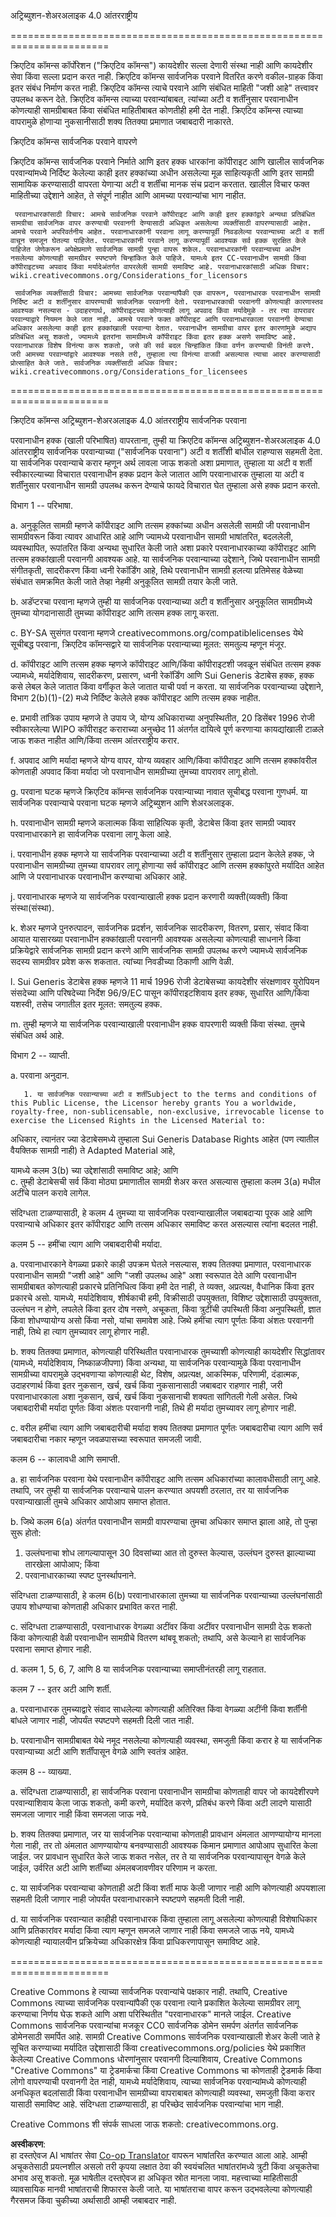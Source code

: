 <!--
CO_OP_TRANSLATOR_METADATA:
{
  "original_hash": "45ab63a2cd8f5faef6c9b150618837a4",
  "translation_date": "2025-08-26T10:47:42+00:00",
  "source_file": "lessons/sketchnotes/LICENSE.md",
  "language_code": "mr"
}
-->
अट्रिब्युशन-शेअरअलाइक 4.0 आंतरराष्ट्रीय

=======================================================================

क्रिएटिव कॉमन्स कॉर्पोरेशन ("क्रिएटिव कॉमन्स") कायदेशीर सल्ला देणारी संस्था नाही आणि कायदेशीर सेवा किंवा सल्ला प्रदान करत नाही. क्रिएटिव कॉमन्स सार्वजनिक परवाने वितरित करणे वकील-ग्राहक किंवा इतर संबंध निर्माण करत नाही. क्रिएटिव कॉमन्स त्याचे परवाने आणि संबंधित माहिती "जशी आहे" तत्त्वावर उपलब्ध करून देते. क्रिएटिव कॉमन्स त्याच्या परवान्यांबाबत, त्यांच्या अटी व शर्तींनुसार परवानाधीन कोणत्याही सामग्रीबाबत किंवा संबंधित माहितीबाबत कोणतीही हमी देत नाही. क्रिएटिव कॉमन्स त्याच्या वापरामुळे होणाऱ्या नुकसानीसाठी शक्य तितक्या प्रमाणात जबाबदारी नाकारते.

क्रिएटिव कॉमन्स सार्वजनिक परवाने वापरणे

क्रिएटिव कॉमन्स सार्वजनिक परवाने निर्माते आणि इतर हक्क धारकांना कॉपीराइट आणि खालील सार्वजनिक परवान्यांमध्ये निर्दिष्ट केलेल्या काही इतर हक्कांच्या अधीन असलेल्या मूळ साहित्यकृती आणि इतर सामग्री सामायिक करण्यासाठी वापरता येणाऱ्या अटी व शर्तींचा मानक संच प्रदान करतात. खालील विचार फक्त माहितीच्या उद्देशाने आहेत, ते संपूर्ण नाहीत आणि आमच्या परवान्यांचा भाग नाहीत.

     परवानाधारकांसाठी विचार: आमचे सार्वजनिक परवाने कॉपीराइट आणि काही इतर हक्कांद्वारे अन्यथा प्रतिबंधित सामग्रीचा सार्वजनिक वापर करण्याची परवानगी देण्यासाठी अधिकृत असलेल्या व्यक्तींसाठी वापरण्यासाठी आहेत. आमचे परवाने अपरिवर्तनीय आहेत. परवानाधारकांनी परवाना लागू करण्यापूर्वी निवडलेल्या परवान्याच्या अटी व शर्ती वाचून समजून घेतल्या पाहिजेत. परवानाधारकांनी परवाने लागू करण्यापूर्वी आवश्यक सर्व हक्क सुरक्षित केले पाहिजेत जेणेकरून अपेक्षेप्रमाणे सार्वजनिक सामग्री पुन्हा वापरू शकेल. परवानाधारकांनी परवान्याच्या अधीन नसलेल्या कोणत्याही सामग्रीवर स्पष्टपणे चिन्हांकित केले पाहिजे. यामध्ये इतर CC-परवानाधीन सामग्री किंवा कॉपीराइटच्या अपवाद किंवा मर्यादेअंतर्गत वापरलेली सामग्री समाविष्ट आहे. परवानाधारकांसाठी अधिक विचार:
	wiki.creativecommons.org/Considerations_for_licensors

     सार्वजनिक व्यक्तींसाठी विचार: आमच्या सार्वजनिक परवान्यांपैकी एक वापरून, परवानाधारक परवानाधीन सामग्री निर्दिष्ट अटी व शर्तींनुसार वापरण्याची सार्वजनिक परवानगी देतो. परवानाधारकाची परवानगी कोणत्याही कारणास्तव आवश्यक नसल्यास - उदाहरणार्थ, कॉपीराइटच्या कोणत्याही लागू अपवाद किंवा मर्यादेमुळे - तर त्या वापरावर परवान्याद्वारे नियमन केले जात नाही. आमचे परवाने फक्त कॉपीराइट आणि परवानाधारकाला परवानगी देण्याचा अधिकार असलेल्या काही इतर हक्कांखाली परवान्या देतात. परवानाधीन सामग्रीचा वापर इतर कारणांमुळे अद्याप प्रतिबंधित असू शकतो, ज्यामध्ये इतरांना सामग्रीमध्ये कॉपीराइट किंवा इतर हक्क असणे समाविष्ट आहे. परवानाधारक विशेष विनंत्या करू शकतो, जसे की सर्व बदल चिन्हांकित किंवा वर्णन करण्याची विनंती करणे. जरी आमच्या परवान्यांद्वारे आवश्यक नसले तरी, तुम्हाला त्या विनंत्या वाजवी असल्यास त्याचा आदर करण्यासाठी प्रोत्साहित केले जाते. सार्वजनिक व्यक्तींसाठी अधिक विचार:
	wiki.creativecommons.org/Considerations_for_licensees

=======================================================================

क्रिएटिव कॉमन्स अट्रिब्युशन-शेअरअलाइक 4.0 आंतरराष्ट्रीय सार्वजनिक परवाना

परवानाधीन हक्क (खाली परिभाषित) वापरताना, तुम्ही या क्रिएटिव कॉमन्स अट्रिब्युशन-शेअरअलाइक 4.0 आंतरराष्ट्रीय सार्वजनिक परवान्याच्या ("सार्वजनिक परवाना") अटी व शर्तींशी बांधील राहण्यास सहमती देता. या सार्वजनिक परवान्याचे करार म्हणून अर्थ लावला जाऊ शकतो अशा प्रमाणात, तुम्हाला या अटी व शर्ती स्वीकारल्याच्या विचारात परवानाधीन हक्क प्रदान केले जातात आणि परवानाधारक तुम्हाला या अटी व शर्तींनुसार परवानाधीन सामग्री उपलब्ध करून देण्याचे फायदे विचारात घेत तुम्हाला असे हक्क प्रदान करतो.

विभाग 1 -- परिभाषा.

  a. अनुकूलित सामग्री म्हणजे कॉपीराइट आणि तत्सम हक्कांच्या अधीन असलेली सामग्री जी परवानाधीन सामग्रीवरून किंवा त्यावर आधारित आहे आणि ज्यामध्ये परवानाधीन सामग्री भाषांतरित, बदललेली, व्यवस्थापित, रूपांतरित किंवा अन्यथा सुधारित केली जाते अशा प्रकारे परवानाधारकाच्या कॉपीराइट आणि तत्सम हक्कांखाली परवानगी आवश्यक आहे. या सार्वजनिक परवान्याच्या उद्देशाने, जिथे परवानाधीन सामग्री संगीतकृती, सादरीकरण किंवा ध्वनी रेकॉर्डिंग आहे, तिथे परवानाधीन सामग्री हलत्या प्रतिमेसह वेळेच्या संबंधात समक्रमित केली जाते तेव्हा नेहमी अनुकूलित सामग्री तयार केली जाते.

  b. अडॅप्टरचा परवाना म्हणजे तुम्ही या सार्वजनिक परवान्याच्या अटी व शर्तींनुसार अनुकूलित सामग्रीमध्ये तुमच्या योगदानासाठी तुमच्या कॉपीराइट आणि तत्सम हक्क लागू करता.

  c. BY-SA सुसंगत परवाना म्हणजे creativecommons.org/compatiblelicenses येथे सूचीबद्ध परवाना, क्रिएटिव कॉमन्सद्वारे या सार्वजनिक परवान्याच्या मूलत: समतुल्य म्हणून मंजूर.

  d. कॉपीराइट आणि तत्सम हक्क म्हणजे कॉपीराइट आणि/किंवा कॉपीराइटशी जवळून संबंधित तत्सम हक्क ज्यामध्ये, मर्यादेशिवाय, सादरीकरण, प्रसारण, ध्वनी रेकॉर्डिंग आणि Sui Generis डेटाबेस हक्क, हक्क कसे लेबल केले जातात किंवा वर्गीकृत केले जातात याची पर्वा न करता. या सार्वजनिक परवान्याच्या उद्देशाने, विभाग 2(b)(1)-(2) मध्ये निर्दिष्ट केलेले हक्क कॉपीराइट आणि तत्सम हक्क नाहीत.

  e. प्रभावी तांत्रिक उपाय म्हणजे ते उपाय जे, योग्य अधिकाराच्या अनुपस्थितीत, 20 डिसेंबर 1996 रोजी स्वीकारलेल्या WIPO कॉपीराइट कराराच्या अनुच्छेद 11 अंतर्गत दायित्वे पूर्ण करणाऱ्या कायद्यांखाली टाळले जाऊ शकत नाहीत आणि/किंवा तत्सम आंतरराष्ट्रीय करार.

  f. अपवाद आणि मर्यादा म्हणजे योग्य वापर, योग्य व्यवहार आणि/किंवा कॉपीराइट आणि तत्सम हक्कांवरील कोणताही अपवाद किंवा मर्यादा जो परवानाधीन सामग्रीच्या तुमच्या वापरावर लागू होतो.

  g. परवाना घटक म्हणजे क्रिएटिव कॉमन्स सार्वजनिक परवान्याच्या नावात सूचीबद्ध परवाना गुणधर्म. या सार्वजनिक परवान्याचे परवाना घटक म्हणजे अट्रिब्युशन आणि शेअरअलाइक.

  h. परवानाधीन सामग्री म्हणजे कलात्मक किंवा साहित्यिक कृती, डेटाबेस किंवा इतर सामग्री ज्यावर परवानाधारकाने हा सार्वजनिक परवाना लागू केला आहे.

  i. परवानाधीन हक्क म्हणजे या सार्वजनिक परवान्याच्या अटी व शर्तींनुसार तुम्हाला प्रदान केलेले हक्क, जे परवानाधीन सामग्रीच्या तुमच्या वापरावर लागू होणाऱ्या सर्व कॉपीराइट आणि तत्सम हक्कांपुरते मर्यादित आहेत आणि जे परवानाधारक परवानाधीन करण्याचा अधिकार आहे.

  j. परवानाधारक म्हणजे या सार्वजनिक परवान्याखाली हक्क प्रदान करणारी व्यक्ती(व्यक्ती) किंवा संस्था(संस्था).

  k. शेअर म्हणजे पुनरुत्पादन, सार्वजनिक प्रदर्शन, सार्वजनिक सादरीकरण, वितरण, प्रसार, संवाद किंवा आयात यासारख्या परवानाधीन हक्कांखाली परवानगी आवश्यक असलेल्या कोणत्याही साधनाने किंवा प्रक्रियेद्वारे सार्वजनिक सामग्री प्रदान करणे आणि सार्वजनिक सामग्री उपलब्ध करणे ज्यामध्ये सार्वजनिक सदस्य सामग्रीवर प्रवेश करू शकतात. त्यांच्या निवडीच्या ठिकाणी आणि वेळी.

  l. Sui Generis डेटाबेस हक्क म्हणजे 11 मार्च 1996 रोजी डेटाबेसच्या कायदेशीर संरक्षणावर युरोपियन संसदेच्या आणि परिषदेच्या निर्देश 96/9/EC पासून कॉपीराइटशिवाय इतर हक्क, सुधारित आणि/किंवा यशस्वी, तसेच जगातील इतर मूलत: समतुल्य हक्क.

  m. तुम्ही म्हणजे या सार्वजनिक परवान्याखाली परवानाधीन हक्क वापरणारी व्यक्ती किंवा संस्था. तुमचे संबंधित अर्थ आहे.

विभाग 2 -- व्याप्ती.

  a. परवाना अनुदान.

       1. या सार्वजनिक परवान्याच्या अटी व शर्तींSubject to the terms and conditions of this Public License, the Licensor hereby grants You a worldwide, royalty-free, non-sublicensable, non-exclusive, irrevocable license to exercise the Licensed Rights in the Licensed Material to:
अधिकार, त्यानंतर ज्या डेटाबेसमध्ये तुम्हाला Sui Generis Database Rights आहेत (पण त्यातील वैयक्तिक सामग्री नाही) ते Adapted Material आहे,

यामध्ये कलम 3(b) च्या उद्देशांसाठी समाविष्ट आहे; आणि  
c. तुम्ही डेटाबेसची सर्व किंवा मोठ्या प्रमाणातील सामग्री शेअर करत असल्यास तुम्हाला कलम 3(a) मधील अटींचे पालन करावे लागेल.

संदिग्धता टाळण्यासाठी, हे कलम 4 तुमच्या या सार्वजनिक परवान्याखालील जबाबदाऱ्या पूरक आहे आणि परवान्याचे अधिकार इतर कॉपीराइट आणि तत्सम अधिकार समाविष्ट करत असल्यास त्यांना बदलत नाही.


कलम 5 -- हमींचा त्याग आणि जबाबदारीची मर्यादा.

a. परवानाधारकाने वेगळ्या प्रकारे काही उपक्रम घेतले नसल्यास, शक्य तितक्या प्रमाणात, परवानाधारक परवानाधीन सामग्री "जशी आहे" आणि "जशी उपलब्ध आहे" अशा स्वरूपात देते आणि परवानाधीन सामग्रीबाबत कोणत्याही प्रकारचे प्रतिनिधित्व किंवा हमी देत नाही, ते व्यक्त, अप्रत्यक्ष, वैधानिक किंवा इतर प्रकारचे असो. यामध्ये, मर्यादेशिवाय, शीर्षकाची हमी, विक्रीसाठी उपयुक्तता, विशिष्ट उद्देशासाठी उपयुक्तता, उल्लंघन न होणे, लपलेले किंवा इतर दोष नसणे, अचूकता, किंवा त्रुटींची उपस्थिती किंवा अनुपस्थिती, ज्ञात किंवा शोधण्यायोग्य असो किंवा नसो, यांचा समावेश आहे. जिथे हमींचा त्याग पूर्णतः किंवा अंशतः परवानगी नाही, तिथे हा त्याग तुमच्यावर लागू होणार नाही.

b. शक्य तितक्या प्रमाणात, कोणत्याही परिस्थितीत परवानाधारक तुमच्याशी कोणत्याही कायदेशीर सिद्धांतावर (यामध्ये, मर्यादेशिवाय, निष्काळजीपणा) किंवा अन्यथा, या सार्वजनिक परवान्यामुळे किंवा परवानाधीन सामग्रीच्या वापरामुळे उद्भवणाऱ्या कोणत्याही थेट, विशेष, अप्रत्यक्ष, आकस्मिक, परिणामी, दंडात्मक, उदाहरणार्थ किंवा इतर नुकसान, खर्च, खर्च किंवा नुकसानासाठी जबाबदार राहणार नाही, जरी परवानाधारकाला अशा नुकसान, खर्च, खर्च किंवा नुकसानाची शक्यता सांगितली गेली असेल. जिथे जबाबदारीची मर्यादा पूर्णतः किंवा अंशतः परवानगी नाही, तिथे ही मर्यादा तुमच्यावर लागू होणार नाही.

c. वरील हमींचा त्याग आणि जबाबदारीची मर्यादा शक्य तितक्या प्रमाणात पूर्णतः जबाबदारीचा त्याग आणि सर्व जबाबदारीचा नकार म्हणून जवळपासच्या स्वरूपात समजली जावी.


कलम 6 -- कालावधी आणि समाप्ती.

a. हा सार्वजनिक परवाना येथे परवानाधीन कॉपीराइट आणि तत्सम अधिकारांच्या कालावधीसाठी लागू आहे. तथापि, जर तुम्ही या सार्वजनिक परवान्याचे पालन करण्यात अपयशी ठरलात, तर या सार्वजनिक परवान्याखाली तुमचे अधिकार आपोआप समाप्त होतात.

b. जिथे कलम 6(a) अंतर्गत परवानाधीन सामग्री वापरण्याचा तुमचा अधिकार समाप्त झाला आहे, तो पुन्हा सुरू होतो:

1. उल्लंघनाचा शोध लागल्यापासून 30 दिवसांच्या आत तो दुरुस्त केल्यास, उल्लंघन दुरुस्त झाल्याच्या तारखेला आपोआप; किंवा  
2. परवानाधारकाच्या स्पष्ट पुनर्स्थापनाने.

संदिग्धता टाळण्यासाठी, हे कलम 6(b) परवानाधारकाला तुमच्या या सार्वजनिक परवान्याच्या उल्लंघनांसाठी उपाय शोधण्याचा कोणताही अधिकार प्रभावित करत नाही.

c. संदिग्धता टाळण्यासाठी, परवानाधारक वेगळ्या अटींवर किंवा अटींवर परवानाधीन सामग्री देऊ शकतो किंवा कोणत्याही वेळी परवानाधीन सामग्रीचे वितरण थांबवू शकतो; तथापि, असे केल्याने हा सार्वजनिक परवाना समाप्त होणार नाही.

d. कलम 1, 5, 6, 7, आणि 8 या सार्वजनिक परवान्याच्या समाप्तीनंतरही लागू राहतात.


कलम 7 -- इतर अटी आणि शर्ती.

a. परवानाधारक तुमच्याद्वारे संवाद साधलेल्या कोणत्याही अतिरिक्त किंवा वेगळ्या अटींनी किंवा शर्तींनी बांधले जाणार नाही, जोपर्यंत स्पष्टपणे सहमती दिली जात नाही.

b. परवानाधीन सामग्रीबाबत येथे नमूद नसलेल्या कोणत्याही व्यवस्था, समजुती किंवा करार हे या सार्वजनिक परवान्याच्या अटी आणि शर्तींपासून वेगळे आणि स्वतंत्र आहेत.


कलम 8 -- व्याख्या.

a. संदिग्धता टाळण्यासाठी, हा सार्वजनिक परवाना परवानाधीन सामग्रीचा कोणताही वापर जो कायदेशीरपणे परवान्याशिवाय केला जाऊ शकतो, कमी करणे, मर्यादित करणे, प्रतिबंध करणे किंवा अटी लादणे यासाठी समजला जाणार नाही किंवा समजला जाऊ नये.

b. शक्य तितक्या प्रमाणात, जर या सार्वजनिक परवान्याचा कोणताही प्रावधान अंमलात आणण्यायोग्य मानला गेला नाही, तर तो अंमलात आणण्यायोग्य बनवण्यासाठी आवश्यक किमान प्रमाणात आपोआप सुधारित केला जाईल. जर प्रावधान सुधारित केले जाऊ शकत नसेल, तर ते या सार्वजनिक परवान्यापासून वेगळे केले जाईल, उर्वरित अटी आणि शर्तींच्या अंमलबजावणीवर परिणाम न करता.

c. या सार्वजनिक परवान्याचा कोणताही अटी किंवा शर्ती माफ केली जाणार नाही आणि कोणत्याही अपयशाला सहमती दिली जाणार नाही जोपर्यंत परवानाधारकाने स्पष्टपणे सहमती दिली नाही.

d. या सार्वजनिक परवान्यात काहीही परवानाधारक किंवा तुम्हाला लागू असलेल्या कोणत्याही विशेषाधिकार आणि प्रतिकारांवर मर्यादा किंवा त्याग म्हणून समजले जाणार नाही किंवा समजले जाऊ नये, यामध्ये कोणत्याही न्यायालयीन प्रक्रियेच्या अधिकारक्षेत्र किंवा प्राधिकरणापासून समाविष्ट आहे.


=======================================================================

Creative Commons हे त्याच्या सार्वजनिक परवान्यांचे पक्षकार नाही. तथापि, Creative Commons त्याच्या सार्वजनिक परवान्यांपैकी एक परवाना त्याने प्रकाशित केलेल्या सामग्रीवर लागू करण्याचा निर्णय घेऊ शकते आणि अशा परिस्थितीत "परवानाधारक" मानले जाईल. Creative Commons सार्वजनिक परवान्यांचा मजकूर CC0 सार्वजनिक डोमेन समर्पण अंतर्गत सार्वजनिक डोमेनसाठी समर्पित आहे. सामग्री Creative Commons सार्वजनिक परवान्याखाली शेअर केली जाते हे सूचित करण्याच्या मर्यादित उद्देशासाठी किंवा creativecommons.org/policies येथे प्रकाशित केलेल्या Creative Commons धोरणांनुसार परवानगी दिल्याशिवाय, Creative Commons "Creative Commons" या ट्रेडमार्कचा किंवा Creative Commons चा कोणताही ट्रेडमार्क किंवा लोगो वापरण्याची परवानगी देत नाही, यामध्ये मर्यादेशिवाय, त्याच्या सार्वजनिक परवान्यांमध्ये कोणत्याही अनधिकृत बदलांसाठी किंवा परवानाधीन सामग्रीच्या वापराबाबत कोणत्याही व्यवस्था, समजुती किंवा करार यासाठी समाविष्ट आहे. संदिग्धता टाळण्यासाठी, हा परिच्छेद सार्वजनिक परवान्यांचा भाग नाही.

Creative Commons शी संपर्क साधला जाऊ शकतो: creativecommons.org.

**अस्वीकरण**:  
हा दस्तऐवज AI भाषांतर सेवा [Co-op Translator](https://github.com/Azure/co-op-translator) वापरून भाषांतरित करण्यात आला आहे. आम्ही अचूकतेसाठी प्रयत्नशील असलो तरी कृपया लक्षात ठेवा की स्वयंचलित भाषांतरांमध्ये त्रुटी किंवा अचूकतेचा अभाव असू शकतो. मूळ भाषेतील दस्तऐवज हा अधिकृत स्रोत मानला जावा. महत्त्वाच्या माहितीसाठी व्यावसायिक मानवी भाषांतराची शिफारस केली जाते. या भाषांतराचा वापर करून उद्भवलेल्या कोणत्याही गैरसमज किंवा चुकीच्या अर्थासाठी आम्ही जबाबदार नाही.